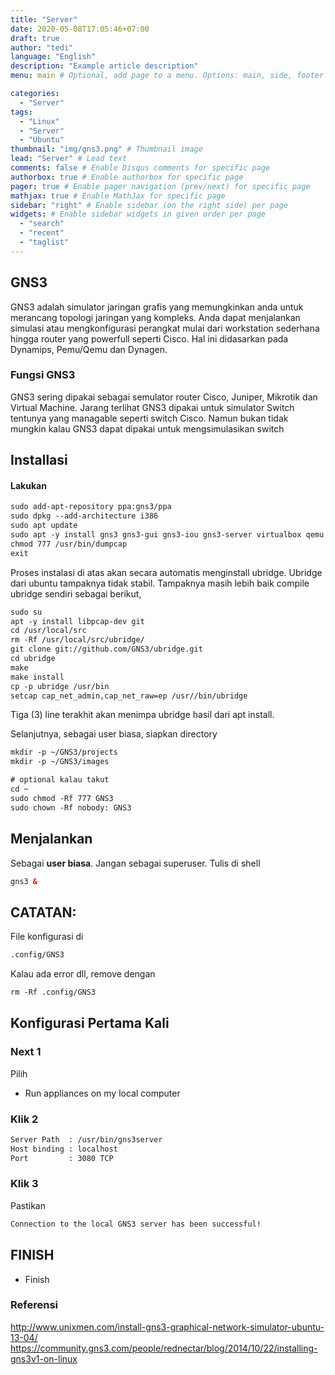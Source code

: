 ```yaml
---
title: "Server"
date: 2020-05-08T17:05:46+07:00
draft: true
author: "tedi"
language: "English"
description: "Example article description"
menu: main # Optional, add page to a menu. Options: main, side, footer

categories:
  - "Server"
tags:
  - "Linux"
  - "Server"
  - "Ubuntu"
thumbnail: "img/gns3.png" # Thumbnail image
lead: "Server" # Lead text
comments: false # Enable Disqus comments for specific page
authorbox: true # Enable authorbox for specific page
pager: true # Enable pager navigation (prev/next) for specific page
mathjax: true # Enable MathJax for specific page
sidebar: "right" # Enable sidebar (on the right side) per page
widgets: # Enable sidebar widgets in given order per page
  - "search"
  - "recent"
  - "taglist"
---
```


## GNS3

GNS3 adalah simulator jaringan grafis yang memungkinkan anda untuk merancang topologi jaringan yang kompleks. Anda dapat menjalankan simulasi atau mengkonfigurasi perangkat mulai dari workstation sederhana hingga router yang powerfull seperti Cisco. Hal ini didasarkan pada Dynamips, Pemu/Qemu dan Dynagen.

### Fungsi GNS3
GNS3 sering dipakai sebagai semulator router Cisco, Juniper, Mikrotik dan Virtual Machine.
Jarang terlihat GNS3 dipakai untuk simulator Switch tentunya yang managable seperti
switch Cisco. Namun bukan tidak mungkin kalau GNS3 dapat dipakai untuk mengsimulasikan switch

## Installasi 
#### Lakukan 

```html
sudo add-apt-repository ppa:gns3/ppa
sudo dpkg --add-architecture i386
sudo apt update
sudo apt -y install gns3 gns3-gui gns3-iou gns3-server virtualbox qemu wireshark libpcap-dev git ubridge
chmod 777 /usr/bin/dumpcap
exit
```
Proses instalasi di atas akan secara automatis menginstall ubridge. Ubridge dari ubuntu tampaknya tidak stabil. Tampaknya masih lebih baik compile ubridge sendiri sebagai berikut,

```html
sudo su
apt -y install libpcap-dev git
cd /usr/local/src
rm -Rf /usr/local/src/ubridge/
git clone git://github.com/GNS3/ubridge.git
cd ubridge
make
make install
cp -p ubridge /usr/bin
setcap cap_net_admin,cap_net_raw=ep /usr//bin/ubridge
```
Tiga (3) line terakhit akan menimpa ubridge hasil dari apt install.

Selanjutnya, sebagai user biasa, siapkan directory
```html
mkdir -p ~/GNS3/projects
mkdir -p ~/GNS3/images
```
```html
# optional kalau takut
cd ~
sudo chmod -Rf 777 GNS3
sudo chown -Rf nobody: GNS3
```
## Menjalankan
Sebagai **user biasa**. Jangan sebagai superuser. Tulis di shell
```html
gns3 &
```
## CATATAN:

File konfigurasi di
```html
.config/GNS3
```
Kalau ada error dll, remove dengan
```html
rm -Rf .config/GNS3
```
## Konfigurasi Pertama Kali
### Next 1
Pilih

* Run appliances on my local computer
### Klik 2
```html
Server Path  : /usr/bin/gns3server
Host binding : localhost
Port         : 3080 TCP
```
### Klik 3
Pastikan
```html
Connection to the local GNS3 server has been successful!
```
## FINISH
* Finish
### Referensi
http://www.unixmen.com/install-gns3-graphical-network-simulator-ubuntu-13-04/
https://community.gns3.com/people/rednectar/blog/2014/10/22/installing-gns3v1-on-linux
